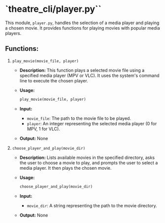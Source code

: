 # `theatre_cli/player.py``
This module, `player.py`, handles the selection of a media player and playing a chosen movie. It provides functions for playing movies with popular media players.

## Functions:
1. `play_movie(movie_file, player)`
    * **Description:** This function plays a selected movie file using a specified media player (MPV or VLC). It uses the system's command line to execute the chosen player.
    * **Usage:**

        ```python
        play_movie(movie_file, player)
        ```

    * **Input:**
        * `movie_file`: The path to the movie file to be played.
        * `player`: An integer representing the selected media player (0 for MPV, 1 for VLC).
    * **Output:** None

2. `choose_player_and_play(movie_dir)`
    * **Description:** Lists available movies in the specified directory, asks the user to choose a movie to play, and prompts the user to select a media player. It then plays the chosen movie.
    * **Usage:**

        ```python
        choose_player_and_play(movie_dir)
        ```

    * **Input:**
        * `movie_dir`: A string representing the path to the movie directory.
    * **Output:** None